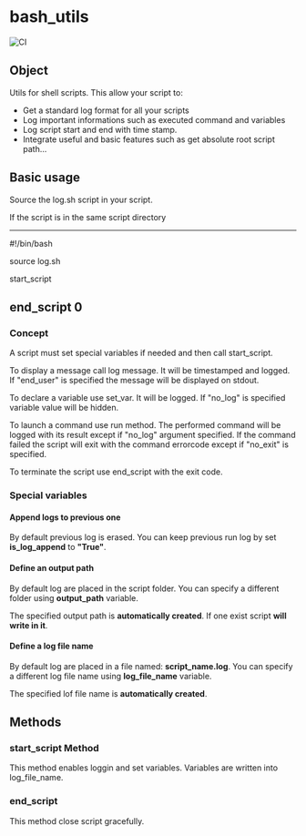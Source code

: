 # bash_utils

![CI](https://github.com/soft-r-evolutions/bash_utils/workflows/CI/badge.svg)

## Object

Utils for shell scripts. This allow your script to:

* Get a standard log format for all your scripts
* Log important informations such as executed command and variables
* Log script start and end with time stamp.
* Integrate useful and basic features such as get absolute root script path...

## Basic usage

Source the log.sh script in your script.

If the script is in the same script directory

-----------
#!/bin/bash

source log.sh

start_script

end_script 0
-----------

### Concept

A script must set special variables if needed and then call start_script.

To display a message call log message. It will be timestamped and logged.
If "end_user" is specified the message will be displayed on stdout.

To declare a variable use set_var. It will be logged. If "no_log" is specified
variable value will be hidden.

To launch a command use run method. The performed command will be logged with
its result except if "no_log" argument specified. If the command failed the script
will exit with the command errorcode except if "no_exit" is specified.

To terminate the script use end_script with the exit code.


### Special variables

#### Append logs to previous one

By default previous log is erased. You can keep previous run log by
set **is_log_append** to **"True"**.

#### Define an output path

By default log are placed in the script folder. You can specify a different
folder using **output_path** variable.

The specified output path is **automatically created**. If one exist script
**will write in it**.

#### Define a log file name

By default log are placed in a file named: **script_name.log**. You can specify
a different log file name using **log_file_name** variable.

The specified lof file name is **automatically created**.

## Methods

### start_script Method

This method enables loggin and set variables. Variables are written into log_file_name.

### end_script

This method close script gracefully.

